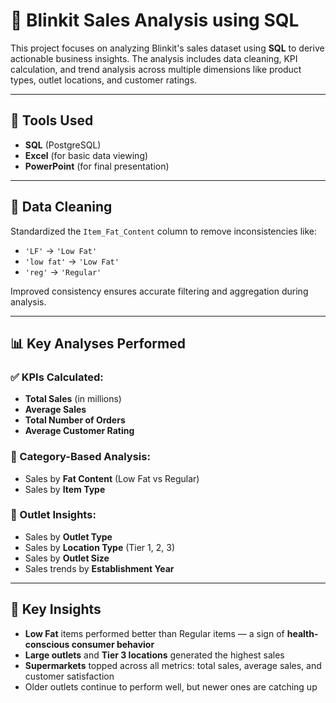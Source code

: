 # 🛒 Blinkit Sales Analysis using SQL

This project focuses on analyzing Blinkit's sales dataset using **SQL** to derive actionable business insights. The analysis includes data cleaning, KPI calculation, and trend analysis across multiple dimensions like product types, outlet locations, and customer ratings.

---

## 🔧 Tools Used
- **SQL** (PostgreSQL)
- **Excel** (for basic data viewing)
- **PowerPoint** (for final presentation)
  

---

## 🧹 Data Cleaning
Standardized the `Item_Fat_Content` column to remove inconsistencies like:
- `'LF'` → `'Low Fat'`
- `'low fat'` → `'Low Fat'`
- `'reg'` → `'Regular'`

Improved consistency ensures accurate filtering and aggregation during analysis.

---

## 📊 Key Analyses Performed

### ✅ KPIs Calculated:
- **Total Sales** (in millions)
- **Average Sales**
- **Total Number of Orders**
- **Average Customer Rating**

### 🍴 Category-Based Analysis:
- Sales by **Fat Content** (Low Fat vs Regular)
- Sales by **Item Type**

### 🏪 Outlet Insights:
- Sales by **Outlet Type**
- Sales by **Location Type** (Tier 1, 2, 3)
- Sales by **Outlet Size**
- Sales trends by **Establishment Year**

---

## 📌 Key Insights

- **Low Fat** items performed better than Regular items — a sign of **health-conscious consumer behavior**
- **Large outlets** and **Tier 3 locations** generated the highest sales
- **Supermarkets** topped across all metrics: total sales, average sales, and customer satisfaction
- Older outlets continue to perform well, but newer ones are catching up



